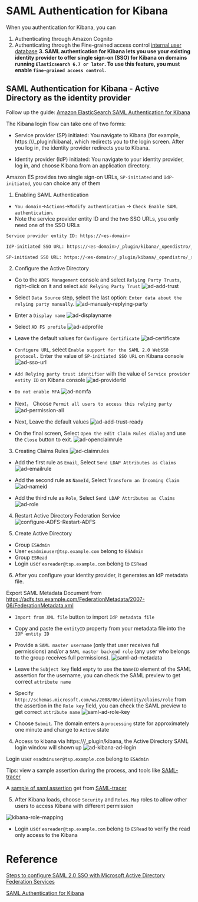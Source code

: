 # SAML Authentication for Kibana

When you authentication for Kibana, you can
1. Authenticating through Amazon Cognito
2. Authenticating through the Fine-grained access control [internal user database](https://docs.amazonaws.cn/en_us/elasticsearch-service/latest/developerguide/fgac.html#fgac-kibana)
**3. SAML authentication for Kibana lets you use your existing identity provider to offer single sign-on (SSO) for Kibana on domains running `Elasticsearch 6.7 or later`. To use this feature, you must enable `fine-grained access control`.**


## SAML Authentication for Kibana - Active Directory as the identity provider

Follow up the guide: [Amazon ElasticSearch SAML Authentication for Kibana](https://docs.amazonaws.cn/en_us/elasticsearch-service/latest/developerguide/saml.html)

The Kibana login flow can take one of two forms:

- Service provider (SP) initiated: You navigate to Kibana (for example, https://<es-domain>/_plugin/kibana), which redirects you to the login screen. After you log in, the identity provider redirects you to Kibana.

- Identity provider (IdP) initiated: You navigate to your identity provider, log in, and choose Kibana from an application directory.

Amazon ES provides two single sign-on URLs, `SP-initiated` and `IdP-initiated`, you can choice any of them

1. Enabling SAML Authentication
- `You domain`->`Actions`->`Modify authentication` -> `Check Enable SAML authentication`.
- Note the service provider entity ID and the two SSO URLs, you only need one of the SSO URLs
```bash
Service provider entity ID: https://<es-domain>

IdP-initiated SSO URL: https://<es-domain>/_plugin/kibana/_opendistro/_security/saml/acs/idpinitiated

SP-initiated SSO URL: https://<es-domain>/_plugin/kibana/_opendistro/_security/saml/acs 
```

2. Configure the Active Directory
- Go to the `ADFS Management` console and select `Relying Party Trusts`, right-click on it and select `Add Relying Party Trust`
![ad-add-trust](media/ad-add-trust.png)

- Select `Data Source` step, select the last option: `Enter data about the relying party manually`. 
![ad-manualy-replying-party](media/ad-manualy-replying-party.png)

- Enter a `Display name`
![ad-displayname](media/ad-displayname.png)

- Select `AD FS profile`
![ad-adprofile](media/ad-adprofile.png)

- Leave the default values for `Configure Certificate`
![ad-certificate](media/ad-certificate.png)

- `Configure URL`, select `Enable support for the SAML 2.0 WebSSO protocol.`
Enter the value of `SP-initiated SSO URL` on Kibana console
![ad-sso-url](media/ad-sso-url.png)

- `Add Relying party trust identifier` with the value of `Service provider entity ID` on Kibana console
![ad-providerId](media/ad-providerId.png)

- `Do not enable MFA`
![ad-nomfa](media/ad-nomfa.png)

- Next， Choose `Permit all users to access this relying party`
![ad-permission-all](media/ad-permission-all.png)

- Next, Leave the default values
![ad-add-trust-ready](media/ad-add-trust-ready.png)

- On the final screen, Select `Open the Edit Claim Rules dialog` and use the `Close` button to exit.
![ad-openclaimrule](media/ad-openclaimrule.png)

3. Creating Claims Rules
![ad-claimrules](media/ad-claimrules.png)
- Add the first rule as `Email`, Select `Send LDAP Attributes as Claims`
![ad-emailrule](media/ad-emailrule.png)

- Add the second rule as `NameId`, Select `Transform an Incoming Claim`
![ad-nameid](media/ad-nameid.png)

- Add the third rule as `Role`, Select `Send LDAP Attributes as Claims`
![ad-role](media/ad-role.png)

4. Restart Active Directory Federation Service
![configure-ADFS-Restart-ADFS](media/configure-ADFS-Restart-ADFS.png)

5. Create Active Directory
- Group `ESAdmin`
- User `esadminuser@tsp.example.com` belong to `ESAdmin`
- Group `ESRead`
- Login user `esreader@tsp.example.com` belong to `ESRead` 

6. After you configure your identity provider, it generates an IdP metadata file.

Export SAML Metadata Document from https://adfs.tsp.example.com/FederationMetadata/2007-06/FederationMetadata.xml

- `Import from XML file` button to import `IdP metadata file`
- Copy and paste the `entityID` property from your metadata file into the `IDP entity ID`
- Provide a `SAML master username` (only that user receives full permissions) and/or a `SAML master backend role` (any user who belongs to the group receives full permissions).
![saml-ad-metadata](saml-ad-metadata.png)

- Leave the `Subject key` field `empty` to use the `NameID` element of the SAML assertion for the username, you can check the SAML preview to get correct `attribute name`
- Specify `http://schemas.microsoft.com/ws/2008/06/identity/claims/role` from the assertion in the `Role key` field, you can check the SAML preview to get correct `attribute name`
![saml-ad-role-key](media/saml-ad-role-key.png)

- Choose `Submit`. The domain enters a `processing` state for approximately one minute and change to `Active` state

4. Access to kibana via https://<es-domain>/_plugin/kibana, the Active Directory SAML login window will shown up
![ad-kibana-ad-login](media/ad-kibana-ad-login.png)

Login user `esadminuser@tsp.example.com` belong to `ESAdmin`

Tips: view a sample assertion during the process, and tools like [SAML-tracer](https://addons.mozilla.org/en-US/firefox/addon/saml-tracer/)

A [sample of saml assertion](ad-saml.xml) get from [SAML-tracer](https://addons.mozilla.org/en-US/firefox/addon/saml-tracer/)

5. After Kibana loads, choose `Security` and `Roles`.
`Map` roles to allow other users to access Kibana with different permission

![kibana-role-mapping](media/kibana-role-mapping.png)

- Login user `esreader@tsp.example.com` belong to `ESRead` to verify the read only access to the Kibana

# Reference
[Steps to configure SAML 2.0 SSO with Microsoft Active Directory Federation Services](https://www.ispringsolutions.com/articles/ispring-learn-sso-with-microsoft-active-directory-federation-services)

[SAML Authentication for Kibana](https://docs.amazonaws.cn/en_us/elasticsearch-service/latest/developerguide/saml.html)

